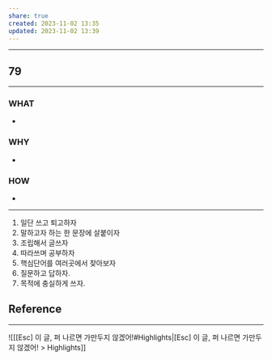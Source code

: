 ```yaml
---
share: true
created: 2023-11-02 13:35
updated: 2023-11-02 13:39
---
```


---
## 79
---
### WHAT
- 
### WHY
- 
### HOW
- 
---

1. 일단 쓰고 퇴고하자
2. 말하고자 하는 한 문장에 살붙이자
3. 조립해서 글쓰자
4. 따라쓰며 공부하자
5. 핵심단어를 여러곳에서 찾아보자
6. 질문하고 답하자.
7. 목적에 충실하게 쓰자.

## Reference
---
![[[Esc] 이 글, 퍼 나르면 가만두지 않겠어!#Highlights|[Esc] 이 글, 퍼 나르면 가만두지 않겠어! > Highlights]]
